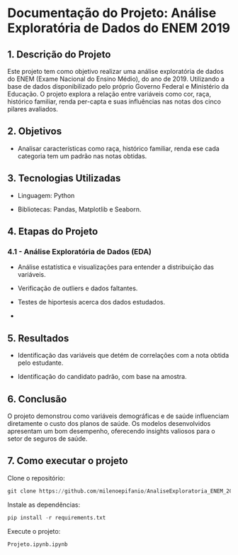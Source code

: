# Documentação do Projeto: Análise Exploratória de Dados do ENEM 2019
## 1. Descrição do Projeto

Este projeto tem como objetivo realizar uma análise exploratória de dados do ENEM (Exame Nacional do Ensino Médio), do ano de 2019. Utilizando a base de dados disponibilizado pelo próprio Governo Federal e Ministério da Educação. O projeto explora a relação entre variáveis como cor, raça, histórico familiar, renda per-capta e suas influências nas notas dos cinco pilares avaliados.

## 2. Objetivos

- Analisar características como raça, histórico familiar, renda ese cada categoria tem um padrão nas notas obtidas.


## 3. Tecnologias Utilizadas

- Linguagem: Python

- Bibliotecas: Pandas, Matplotlib e Seaborn.

## 4. Etapas do Projeto

### 4.1 - Análise Exploratória de Dados (EDA)

- Análise estatística e visualizações para entender a distribuição das variáveis.

- Verificação de outliers e dados faltantes.

- Testes de hiportesis acerca dos dados estudados.

- 

## 5. Resultados

- Identificação das variáveis que detém de correlações com a nota obtida pelo estudante.

- Identificação do candidato padrão, com base na amostra.

## 6. Conclusão

O projeto demonstrou como variáveis demográficas e de saúde influenciam diretamente o custo dos planos de saúde. Os modelos desenvolvidos apresentam um bom desempenho, oferecendo insights valiosos para o setor de seguros de saúde.


## 7. Como executar o projeto

Clone o repositório:
```python
git clone https://github.com/milenoepifanio/AnaliseExploratoria_ENEM_2019
```
Instale as dependências:
```python
pip install -r requirements.txt
```
Execute o projeto:
```python
Projeto.ipynb.ipynb
```
